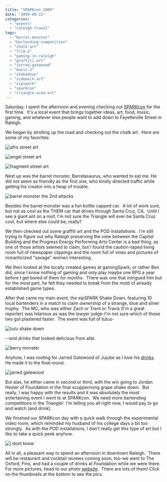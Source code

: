 ```yaml
---
title: "SPARKcon 2009"
date: "2009-09-22"
categories: 
  - "events"
  - "raleigh-travel"
tags: 
  - "barrel-monster"
  - "bartending-competition"
  - "chalk-art"
  - "film-2"
  - "gaming-in-raleigh"
  - "graffiti-art"
  - "jarred-gatewood"
  - "music-2"
  - "shakedown"
  - "sidewalk-art"
  - "sipspark"
  - "sparkcon"
  - "triangle-area-art"
---
```


Saturday, I spent the afternoon and evening checking out [SPARKcon](http://www.sparkcon.com/) for the first time.  It's a local event that brings together ideas, art, food, music, gaming, and whatever else people want to add down to Fayetteville Street in Raleigh.

We began by strolling up the road and checking out the chalk art.  Here are some of my favorites:

![](http://s3.amazonaws.com/thegourmez-wpmedia/2013/10/sparkcon-003.jpg "afro street art")

![](http://s3.amazonaws.com/thegourmez-wpmedia/2013/10/sparkcon-007.jpg "angel street art")

![](http://s3.amazonaws.com/thegourmez-wpmedia/2013/10/sparkcon-048.jpg "fragment street art")

Next up was the barrel monster, Barrelasaurus, who wanted to eat me. He did not seem as friendly as the first one, who kindly directed traffic while getting his creator into a heap of trouble.

![](http://s3.amazonaws.com/thegourmez-wpmedia/2013/10/sparkcon-032.jpg "barrel monster the 2nd attacks")

Besides the barrel monster was a fun bottle capped car.  A lot of work sure, but not as cool as the THEM car that drives through Santa Cruz, CA.  Until I see a giant ant on a roof, I'm not sure the Triangle will ever be Santa Cruz cool, but where else could be, really?

We then checked out some graffiti art and the POD installations.  I'm still trying to figure out why Raleigh preserving the view between the Capitol Building and the Progress Energy Performing Arts Center is a bad thing, as one of those artists seemed to claim, but I found the caution-taped living room full of newspaper clippings and the room full of vines and pictures of romanticized "savage" women interesting.

We then looked at the locally created games at gamingSpark, or rather Ben did, since I know nothing of gaming and only play maybe one RPG a year before I get bored of them for months.  There was one that intrigued him but for the most part, he felt they needed to break from the mold of already established game types.

After that came my main event, the sipSPARK Shake Down, featuring 10 local bartenders in a match to claim ownership of a strange, blue and silver trophy.  The MC, who was either Zach or Trent or Travis (I'm a great reporter) was hilarious as was the lawyer judge-I'm not sure which of those two got plastered faster.  The event was full of tutus-

![](http://s3.amazonaws.com/thegourmez-wpmedia/2013/10/sparkcon-142.jpg "tutu shake down")

\--and drinks that looked delicious from afar.

![](http://s3.amazonaws.com/thegourmez-wpmedia/2013/10/sparkcon-104.jpg "berry monster")

Anyhow, I was rooting for Jarred Gatewood of Jujube as I love his [drinks](http://www.thegourmez.com/gourmez/cocktails/review.php?id=31&type=). He made it to the final round.

![](http://s3.amazonaws.com/thegourmez-wpmedia/2013/10/sparkcon-116.jpg "jarred gatewood")

But alas, he either came in second or third, with the win going to Jordan Hester of Foundation in the final scuppernong grape shake down.  But really, I was happy with the results and it was absolutely the most entertaining event I went to at SPARKcon.  We need more bartending competitions in the Triangle!  I'm telling you all right now, I would pay to go and watch (and drink).

We finished our SPARKcon day with a quick walk through the experimental video room, which reminded my husband of his college days a bit too strongly.  As with the POD installations, I don't really get this type of art but I like to take a quick peek anyhow.

![](http://s3.amazonaws.com/thegourmez-wpmedia/2013/10/sparkcon-170.jpg "i dont know")

All in all, a pleasant way to spend an afternoon in downtown Raleigh.  There will be restaurant and cocktail reviews coming soon, too-we went to The Oxford, Fins, and had a couple of drinks at Foundation while we were there.  For more pictures, head to our photo [website](http://www.yellow5labs.com/photos/index.php?path=./Events/SPARKcon).  There are lots of them! Click on the thumbnails at the bottom to see the pics.
